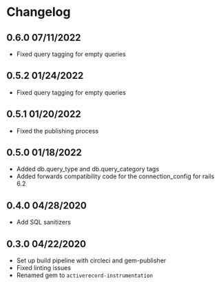 Changelog
=========

## 0.6.0 07/11/2022
  * Fixed query tagging for empty queries

## 0.5.2 01/24/2022
  * Fixed query tagging for empty queries

## 0.5.1 01/20/2022
  * Fixed the publishing process

## 0.5.0 01/18/2022
  * Added db.query_type and db.query_category tags
  * Added forwards compatibility code for the connection_config for rails 6.2

## 0.4.0 04/28/2020
  * Add SQL sanitizers

## 0.3.0 04/22/2020
  * Set up build pipeline with circleci and gem-publisher
  * Fixed linting issues
  * Renamed gem to `activerecord-instrumentation`
